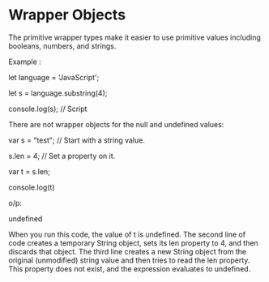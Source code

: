 # Wrapper Objects

The primitive wrapper types make it easier to use primitive values including booleans, numbers, and strings.

Example :

let language = 'JavaScript';

let s = language.substring(4);

console.log(s);  // Script



There are not wrapper objects for the null and undefined values:

var s = "test"; // Start with a string value.

s.len = 4; // Set a property on it.

var t = s.len;

console.log(t)

o/p:

undefined



When you run this code, the value of t is undefined. The second line of code creates a temporary String object, sets its len property to 4, and then discards that object. The third line creates a new String object from the original (unmodified) string value and then tries to read the len property. This property does not exist, and the expression evaluates to undefined.
